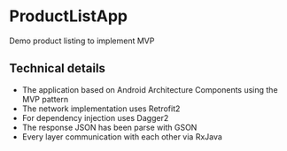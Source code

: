 # ProductListApp

Demo product listing to implement MVP


## Technical details

* The application based on Android Architecture Components using the MVP pattern
* The network implementation uses Retrofit2
* For dependency injection uses Dagger2
* The response JSON has been parse with GSON
* Every layer communication with each other via RxJava

